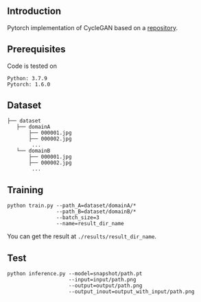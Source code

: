 ## Introduction
Pytorch implementation of CycleGAN based on a [repository](https://github.com/aitorzip/PyTorch-CycleGAN).

## Prerequisites
Code is tested on 
```
Python: 3.7.9
Pytorch: 1.6.0
```

## Dataset
```
├── dataset
   ├── domainA
       ├── 000001.jpg 
       ├── 000002.jpg
        ...
   └── domainB
       ├── 000001.jpg 
       ├── 000002.jpg
        ...
```

## Training
```
python train.py --path_A=dataset/domainA/* 
                --path_B=dataset/domainB/* 
                --batch_size=3 
                --name=result_dir_name
```

You can get the result at `./results/result_dir_name`.


## Test
```
python inference.py --model=snapshot/path.pt
                    --input=input/path.png 
                    --output=output/path.png 
                    --output_inout=output_with_input/path.png
```

